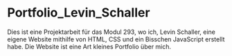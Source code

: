 # Portfolio_Levin_Schaller
Dies ist eine Projektarbeit für das Modul 293, wo ich, Levin Schaller, eine eigene Website mithilfe von HTML, CSS und ein Bisschen JavaScript erstellt habe. Die Website ist eine Art kleines Portfolio über mich.
